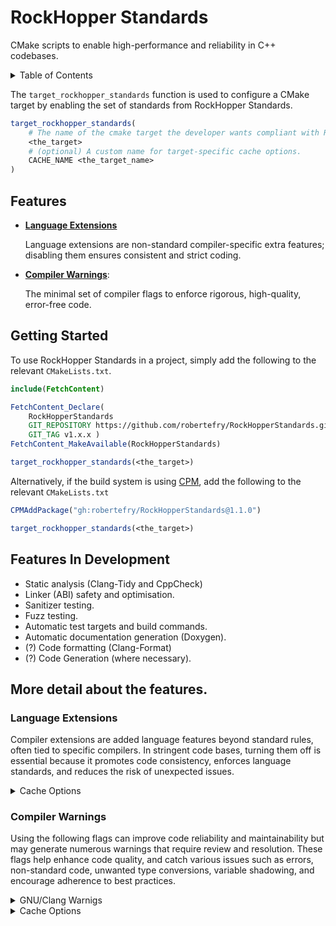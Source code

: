 
# RockHopper Standards

CMake scripts to enable high-performance and reliability in C++ codebases.

<details>
<summary>Table of Contents</summary>

- [Features](#features)
    - [Language Extensions](#language-extensions)
    - [Compiler Warnings](#compiler-warnings)
- [Getting Started](#getting-started)
- [In Development](#features-in-development)

</details>

The `target_rockhopper_standards` function is used to configure a CMake target by enabling the set of standards from RockHopper Standards.

```cmake
target_rockhopper_standards(
    # The name of the cmake target the developer wants compliant with RockHopper Standards.
    <the_target>
    # (optional) A custom name for target-specific cache options.
    CACHE_NAME <the_target_name>
)
```

## Features

- **[Language Extensions](#language-extensions)**

    Language extensions are non-standard compiler-specific extra features; disabling them ensures consistent and strict coding.

- **[Compiler Warnings](#compiler-warnings)**:

    The minimal set of compiler flags to enforce rigorous, high-quality, error-free code.

## Getting Started

To use RockHopper Standards in a project, simply add the following to the relevant `CMakeLists.txt`.

```cmake
include(FetchContent)

FetchContent_Declare(
    RockHopperStandards
    GIT_REPOSITORY https://github.com/robertefry/RockHopperStandards.git
    GIT_TAG v1.x.x )
FetchContent_MakeAvailable(RockHopperStandards)

target_rockhopper_standards(<the_target>)
```

Alternatively, if the build system is using [CPM](https://github.com/cpm-cmake/CPM.cmake), add the following to the relevant `CMakeLists.txt`
```cmake
CPMAddPackage("gh:robertefry/RockHopperStandards@1.1.0")

target_rockhopper_standards(<the_target>)
```

## Features In Development

- Static analysis (Clang-Tidy and CppCheck)
- Linker (ABI) safety and optimisation.
- Sanitizer testing.
- Fuzz testing.
- Automatic test targets and build commands.
- Automatic documentation generation (Doxygen).
- (?) Code formatting (Clang-Format)
- (?) Code Generation (where necessary).

## More detail about the features.

### Language Extensions

Compiler extensions are added language features beyond standard rules, often tied to specific compilers. In stringent code bases, turning them off is essential because it promotes code consistency, enforces language standards, and reduces the risk of unexpected issues.

<details>
<summary>Cache Options</summary>

The developer can use the provided cache option to control language extensions.
```
${TARGET_CACHE_NAME}_ENABLE_${LANG}_EXTENSIONS
```

</details>

### Compiler Warnings

Using the following flags can improve code reliability and maintainability but may generate numerous warnings that require review and resolution. These flags help enhance code quality, and catch various issues such as errors, non-standard code, unwanted type conversions, variable shadowing, and encourage adherence to best practices.

<details>
<summary>GNU/Clang Warnigs</summary>

- `-Werror` treats all warnings as errors, compelling the coder to address warnings during compilation, which promotes stricter code quality, consistency, early bug detection, and prevention of silent bugs.

- `-Wall` and `-Wextra` enable a wide range of warning messages, helping developers identify potential issues in their code early on.

- `-Wpedantic` enforces strict adherence to the language standard.

- `-Wconversion` warns about implicit type conversions, which may lead to unexpected behaviour.

- `-Wshadow` warns about variable shadowing, where a local variable hides another variable in an outer scope.

- `-Weffc++` enforces some guidelines from the “Effective C++” book by Scott Meyers, promoting best practices.

</details>

<details>
<summary>Cache Options</summary>

The developer can use the provided cache option to control Rockhopper Standards' compiler warnings per-target.
```
${TARGET_CACHE_NAME}_ENABLE_ROCKHOPPER_STANDARD_WARNINGS
```
Setting this option to `OFF` is not recommended, and will warn the developer during the configuration process.

</details>
